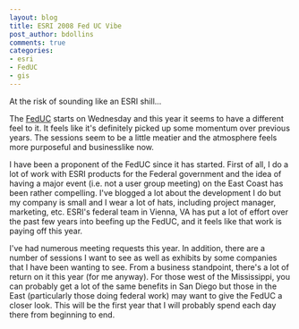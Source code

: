 ```yaml
---
layout: blog
title: ESRI 2008 Fed UC Vibe
post_author: bdollins
comments: true
categories:
- esri
- FedUC
- gis
---
```


At the risk of sounding like an ESRI shill...

The <a href="http://www.esri.com/events/feduc/index.html">FedUC</a> starts on Wednesday and this year it seems to have a different feel to it. It feels like it's definitely picked up some momentum over previous years. The sessions seem to be a little meatier and the atmosphere feels more purposeful and businesslike now.

I have been a proponent of the FedUC since it has started. First of all, I do a lot of work with ESRI products for the Federal government and the idea of having a major event (i.e. not a user group meeting) on the East Coast has been rather compelling. I've blogged a lot about the development I do but my company is small and I wear a lot of hats, including project manager, marketing, etc. ESRI's federal team in Vienna, VA has put a lot of effort over the past few years into beefing up the FedUC, and it feels like that work is paying off this year.

I've had numerous meeting requests this year. In addition, there are a number of sessions I want to see as well as exhibits by some companies that I have been wanting to see. From a business standpoint, there's a lot of return on it this year (for me anyway). For those west of the Mississippi, you can probably get a lot of the same benefits in San Diego but those in the East (particularly those doing federal work) may want to give the FedUC a closer look. This will be the first year that I will probably spend each day there from beginning to end.